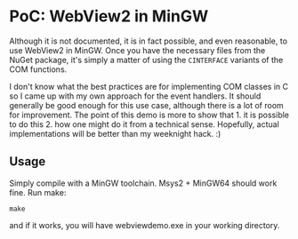 # PoC: WebView2 in MinGW
Although it is not documented, it is in fact possible, and even reasonable, to use WebView2 in MinGW. Once you have the necessary files from the NuGet package, it's simply a matter of using the `CINTERFACE` variants of the COM functions.

I don't know what the best practices are for implementing COM classes in C so I came up with my own approach for the event handlers. It should generally be good enough for this use case, although there is a lot of room for improvement. The point of this demo is more to show that 1. it is possible to do this 2. how one might do it from a technical sense. Hopefully, actual implementations will be better than my weeknight hack. :)

## Usage
Simply compile with a MinGW toolchain. Msys2 + MinGW64 should work fine. Run make:

```
make
```

and if it works, you will have webviewdemo.exe in your working directory.